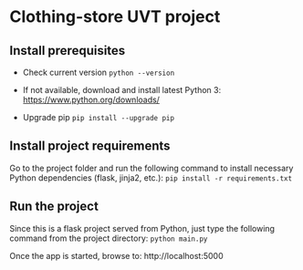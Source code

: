 # Clothing-store UVT project

## Install prerequisites
* Check current version
`python --version`

* If not available, download and install latest Python 3: https://www.python.org/downloads/

* Upgrade pip
`pip install --upgrade pip`

## Install project requirements
Go to the project folder and run the following command to install necessary Python dependencies (flask, jinja2, etc.):
`pip install -r requirements.txt`

## Run the project
Since this is a flask project served from Python, just type the following command from the project directory:
`python main.py`

Once the app is started, browse to: http://localhost:5000
